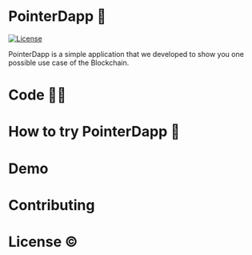 # PointerDapp 💬

[![License](https://img.shields.io/badge/license-MIT%20License-brightgreen.svg)](https://opensource.org/licenses/MIT)

PointerDapp is a simple application that we developed to show you one possible use case of the Blockchain.

# Code 👩‍💻

# How to try PointerDapp 🚀

# Demo 

# Contributing

# License ©️
